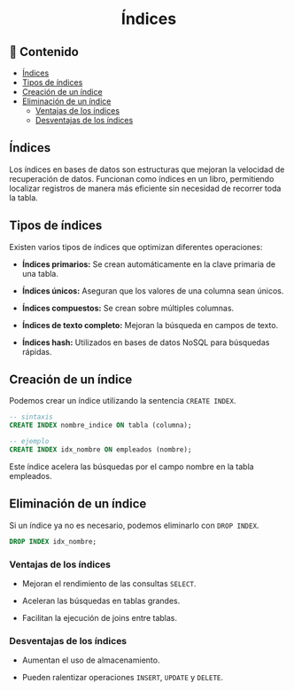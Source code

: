 <h1 align="center">Índices</h1>

<h2>📑 Contenido</h2>

- [Índices](#índices)
- [Tipos de índices](#tipos-de-índices)
- [Creación de un índice](#creación-de-un-índice)
- [Eliminación de un índice](#eliminación-de-un-índice)
  - [Ventajas de los índices](#ventajas-de-los-índices)
  - [Desventajas de los índices](#desventajas-de-los-índices)

## Índices

Los índices en bases de datos son estructuras que mejoran la velocidad de recuperación de datos. Funcionan como índices en un libro, permitiendo localizar registros de manera más eficiente sin necesidad de recorrer toda la tabla.

## Tipos de índices

Existen varios tipos de índices que optimizan diferentes operaciones:

- **Índices primarios:** Se crean automáticamente en la clave primaria de una tabla.

- **Índices únicos:** Aseguran que los valores de una columna sean únicos.

- **Índices compuestos:** Se crean sobre múltiples columnas.

- **Índices de texto completo:** Mejoran la búsqueda en campos de texto.

- **Índices hash:** Utilizados en bases de datos NoSQL para búsquedas rápidas.

## Creación de un índice

Podemos crear un índice utilizando la sentencia `CREATE INDEX`.

```sql
-- sintaxis
CREATE INDEX nombre_indice ON tabla (columna);

-- ejemplo
CREATE INDEX idx_nombre ON empleados (nombre);
```

Este índice acelera las búsquedas por el campo nombre en la tabla empleados.

## Eliminación de un índice

Si un índice ya no es necesario, podemos eliminarlo con `DROP INDEX`.

```sql
DROP INDEX idx_nombre;
```

### Ventajas de los índices

- Mejoran el rendimiento de las consultas `SELECT`.

- Aceleran las búsquedas en tablas grandes.

- Facilitan la ejecución de joins entre tablas.

### Desventajas de los índices

- Aumentan el uso de almacenamiento.

- Pueden ralentizar operaciones `INSERT`, `UPDATE` y `DELETE`.
